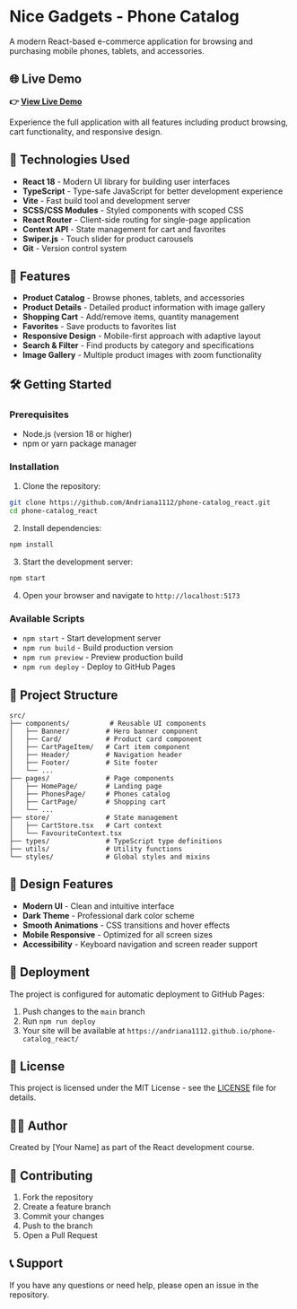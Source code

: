 # Nice Gadgets - Phone Catalog

A modern React-based e-commerce application for browsing and purchasing mobile phones, tablets, and accessories.

## 🌐 Live Demo

**👉 [View Live Demo](https://andriana1112.github.io/phone-catalog_react/)**

Experience the full application with all features including product browsing, cart functionality, and responsive design.

## 🚀 Technologies Used

- **React 18** - Modern UI library for building user interfaces
- **TypeScript** - Type-safe JavaScript for better development experience
- **Vite** - Fast build tool and development server
- **SCSS/CSS Modules** - Styled components with scoped CSS
- **React Router** - Client-side routing for single-page application
- **Context API** - State management for cart and favorites
- **Swiper.js** - Touch slider for product carousels
- **Git** - Version control system

## 📱 Features

- **Product Catalog** - Browse phones, tablets, and accessories
- **Product Details** - Detailed product information with image gallery
- **Shopping Cart** - Add/remove items, quantity management
- **Favorites** - Save products to favorites list
- **Responsive Design** - Mobile-first approach with adaptive layout
- **Search & Filter** - Find products by category and specifications
- **Image Gallery** - Multiple product images with zoom functionality

## 🛠️ Getting Started

### Prerequisites

- Node.js (version 18 or higher)
- npm or yarn package manager

### Installation

1. Clone the repository:
```bash
git clone https://github.com/Andriana1112/phone-catalog_react.git
cd phone-catalog_react
```

2. Install dependencies:
```bash
npm install
```

3. Start the development server:
```bash
npm start
```

4. Open your browser and navigate to `http://localhost:5173`

### Available Scripts

- `npm start` - Start development server
- `npm run build` - Build production version
- `npm run preview` - Preview production build
- `npm run deploy` - Deploy to GitHub Pages

## 📁 Project Structure

```
src/
├── components/          # Reusable UI components
│   ├── Banner/         # Hero banner component
│   ├── Card/           # Product card component
│   ├── CartPageItem/   # Cart item component
│   ├── Header/         # Navigation header
│   ├── Footer/         # Site footer
│   └── ...
├── pages/              # Page components
│   ├── HomePage/       # Landing page
│   ├── PhonesPage/     # Phones catalog
│   ├── CartPage/       # Shopping cart
│   └── ...
├── store/              # State management
│   ├── CartStore.tsx   # Cart context
│   └── FavouriteContext.tsx
├── types/              # TypeScript type definitions
├── utils/              # Utility functions
└── styles/             # Global styles and mixins
```

## 🎨 Design Features

- **Modern UI** - Clean and intuitive interface
- **Dark Theme** - Professional dark color scheme
- **Smooth Animations** - CSS transitions and hover effects
- **Mobile Responsive** - Optimized for all screen sizes
- **Accessibility** - Keyboard navigation and screen reader support

## 🚀 Deployment

The project is configured for automatic deployment to GitHub Pages:

1. Push changes to the `main` branch
2. Run `npm run deploy`
3. Your site will be available at `https://andriana1112.github.io/phone-catalog_react/`

## 📄 License

This project is licensed under the MIT License - see the [LICENSE](LICENSE) file for details.

## 👨‍💻 Author

Created by [Your Name] as part of the React development course.

## 🤝 Contributing

1. Fork the repository
2. Create a feature branch
3. Commit your changes
4. Push to the branch
5. Open a Pull Request

## 📞 Support

If you have any questions or need help, please open an issue in the repository.
